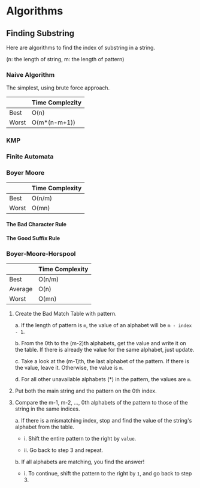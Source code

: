 # Algorithms

## Finding Substring
Here are algorithms to find the index of substring in a string.

(n: the length of string, m: the length of pattern)

### Naive Algorithm
The simplest, using brute force approach.

| | Time Complezity |
|-|-|
|Best|O(n)|
|Worst|O(m*(n-m+1))|
### KMP

### Finite Automata
### Boyer Moore
| | Time Complexity |
|-|-|
|Best|O(n/m)|
|Worst|O(mn)|

#### The Bad Character Rule
#### The Good Suffix Rule
### Boyer-Moore-Horspool
| | Time Complexity |
|-|-|
|Best|O(n/m)|
|Average|O(n)|
|Worst|O(mn)|

1. Create the Bad Match Table with pattern.

    a. If the length of pattern is `m`, the value of an alphabet will be `m - index - 1`.
   
    b. From the 0th to the (m-2)th alphabets, get the value and write it on the table. If there is already the value for the same alphabet, just update.

    c. Take a look at the (m-1)th, the last alphabet of the pattern. If there is the value, leave it. Otherwise, the value is `m`.

    d. For all other unavailable alphabets (*) in the pattern, the values are `m`.

2. Put both the main string and the pattern on the 0th index.

3. Compare the m-1, m-2, ..., 0th alphabets of the pattern to those of the string in the same indices.

    a. If there is a mismatching index, stop and find the value of the string's alphabet from the table.

    - i. Shift the entire pattern to the right by `value`.

    - ii. Go back to step 3 and repeat.

    b. If all alphabets are matching, you find the answer!

    - i. To continue, shift the pattern to the right by `1`, and go back to step 3.

